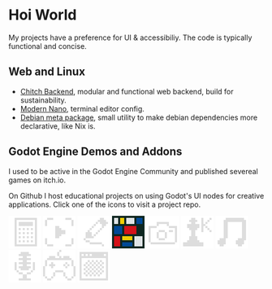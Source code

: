 # Hoi World
My projects have a preference for UI & accessibiliy. The code is typically functional and concise.

## Web and Linux
- [Chitch Backend](https://github.com/boukew99/chitch), modular and functional web backend, build for sustainability.
- [Modern Nano](https://github.com/boukew99/modern-nano), terminal editor config.
- [Debian meta package](https://github.com/boukew99/debian-meta-package), small utility to make debian dependencies more declarative, like Nix is.

## Godot Engine Demos and Addons
I used to be active in the Godot Engine Community and published severeal games on itch.io.

On Github I host educational projects on using Godot's UI nodes for creative applications.
Click one of the icons to visit a project repo.

[![gui calculator](https://raw.githubusercontent.com/boukew99/gui_calculator/main/addons/calculator/icon.png)](https://github.com/boukew99/gui_calculator)
[![scratch animator](https://raw.githubusercontent.com/boukew99/scratch_animater/main/animator/scratch_animator.png)](https://github.com/boukew99/scratch_animater)
[![scratch canvas](https://raw.githubusercontent.com/boukew99/scratch_canvas/main/canvas/scratch_canvas.png)](https://github.com/boukew99/scratch_canvas)
[![mondriaan maker](https://raw.githubusercontent.com/boukew99/mondriaan_maker/main/mondriaan/mondriaan-maker.png)](https://github.com/boukew99/mondriaan_maker)
[![screen capturerer](https://raw.githubusercontent.com/boukew99/screen_capture/main/addons/screen_capture/screen_capture.png)](https://github.com/boukew99/screen_capture)
[![text chess](https://raw.githubusercontent.com/boukew99/text_chess/main/icon.png)](https://github.com/boukew99/text_chess)
[![audio station](https://raw.githubusercontent.com/boukew99/audio_station/main/addons/audio_station/audio_station-4x.png)](https://github.com/boukew99/audio_station)
[![mic recorder](https://raw.githubusercontent.com/boukew99/mic_recorder/main/addons/mic_recorder/mic_recorder.png)](https://github.com/boukew99/mic_recorder)
[![joypad lab](https://raw.githubusercontent.com/boukew99/joypad_lab/main/icon.png)](https://github.com/boukew99/joypad_lab)
[![shader window](https://raw.githubusercontent.com/boukew99/shader_window/main/addons/shader_window/shader_window.png)](https://github.com/boukew99/shader_window)

